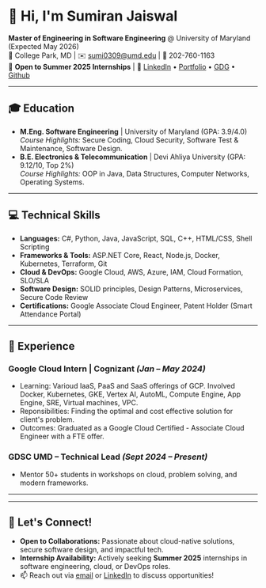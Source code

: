 # 👋 Hi, I'm Sumiran Jaiswal

**Master of Engineering in Software Engineering** @ University of Maryland (Expected May 2026)  
📍 College Park, MD | ✉️ [sumi0309@umd.edu](mailto:sumi0309@umd.edu) | 📱 202-760-1163  
💼 **Open to Summer 2025 Internships** | 🔗 [LinkedIn](https://www.linkedin.com/in/sumiran-jaiswal-b8199a21b/) • [Portfolio](https://sumi0309.github.io/portfolio/) • [GDG](https://gdg.community.dev/gdg-on-campus-university-of-maryland-college-park-united-states/) • [Github](https://github.com/sumi0309) 

---

## 🎓 Education
- **M.Eng. Software Engineering** | University of Maryland (GPA: 3.9/4.0)  
  *Course Highlights:* Secure Coding, Cloud Security, Software Test & Maintenance, Software Design.  
- **B.E. Electronics & Telecommunication** | Devi Ahliya University (GPA: 9.12/10, Top 2%)  
  *Course Highlights:* OOP in Java, Data Structures, Computer Networks, Operating Systems.

---

## 💻 Technical Skills
- **Languages:** C#, Python, Java, JavaScript, SQL, C++, HTML/CSS, Shell Scripting  
- **Frameworks & Tools:** ASP.NET Core, React, Node.js, Docker, Kubernetes, Terraform, Git  
- **Cloud & DevOps:** Google Cloud, AWS, Azure, IAM, Cloud Formation, SLO/SLA  
- **Software Design:** SOLID principles, Design Patterns, Microservices, Secure Code Review  
- **Certifications:** Google Associate Cloud Engineer, Patent Holder (Smart Attendance Portal)  

---

## 🚀 Experience
### **Google Cloud Intern** | Cognizant *(Jan – May 2024)*
- Learning: Varioud IaaS, PaaS and SaaS offerings of GCP. Involved Docker, Kubernetes, GKE, Vertex AI, AutoML, Compute Engine, App Engine, SRE, Virtual machines, VPC.
- Reponsibilities: Finding the optimal and cost effective solution for client's problem.
- Outcomes: Graduated as a Google Cloud Certified - Associate Cloud Engineer with a FTE offer.

### **GDSC UMD – Technical Lead** *(Sept 2024 – Present)*
- Mentor 50+ students in workshops on cloud, problem solving, and modern frameworks.

---

---

## 🌟 Let's Connect!
- **Open to Collaborations:** Passionate about cloud-native solutions, secure software design, and impactful tech.  
- **Internship Availability:** Actively seeking **Summer 2025** internships in software engineering, cloud, or DevOps roles.  
- 📫 Reach out via [email](mailto:sumi0309@umd.edu) or [LinkedIn](https://www.linkedin.com/in/sumiran-jaiswal-b8199a21b/) to discuss opportunities!
